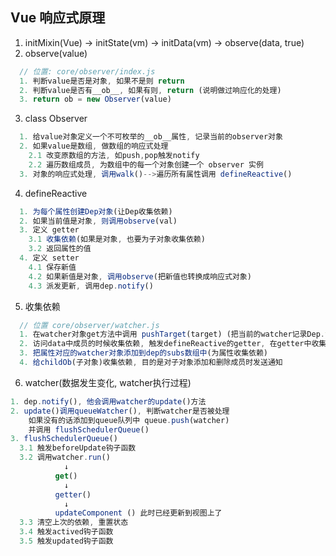 ## Vue 响应式原理

1. initMixin(Vue) -> initState(vm) -> initData(vm) -> observe(data, true)
2. observe(value) 
```js
  // 位置: core/observer/index.js
  1. 判断value是否是对象, 如果不是则 return
  2. 判断value是否有__ob__, 如果有则, return (说明做过响应化的处理)
  3. return ob = new Observer(value)
```
3. class Observer
```js  
  1. 给value对象定义一个不可枚举的__ob__属性, 记录当前的observer对象
  2. 如果value是数组, 做数组的响应式处理
    2.1 改变原数组的方法, 如push,pop触发notify
    2.2 遍历数组成员, 为数组中的每一个对象创建一个 observer 实例
  3. 对象的响应式处理, 调用walk()-->遍历所有属性调用 defineReactive()
```
4. defineReactive
```js
  1. 为每个属性创建Dep对象(让Dep收集依赖)
  2. 如果当前值是对象, 则调用observe(val)
  3. 定义 getter
    3.1 收集依赖(如果是对象, 也要为子对象收集依赖)
    3.2 返回属性的值
  4. 定义 setter
    4.1 保存新值
    4.2 如果新值是对象, 调用observe(把新值也转换成响应式对象)
    4.3 派发更新, 调用dep.notify()
```
5. 收集依赖
```js
  // 位置 core/observer/watcher.js
  1. 在watcher对象get方法中调用 pushTarget(target) (把当前的watcher记录Dep.target的属性中)
  2. 访问data中成员的时候收集依赖, 触发defineReactive的getter, 在getter中收集依赖
  3. 把属性对应的watcher对象添加到dep的subs数组中(为属性收集依赖)
  4. 给childOb(子对象)收集依赖, 目的是对子对象添加和删除成员时发送通知
```

6. watcher(数据发生变化, watcher执行过程)
```js
1. dep.notify(), 他会调用watcher的update()方法
2. update()调用queueWatcher(), 判断watcher是否被处理
    如果没有的话添加到queue队列中 queue.push(watcher)
    并调用 flushSchedulerQueue()
3. flushSchedulerQueue()
  3.1 触发beforeUpdate钩子函数
  3.2 调用watcher.run()
            ↓
          get()
            ↓
          getter()
            ↓
          updateComponent () 此时已经更新到视图上了
  3.3 清空上次的依赖, 重置状态
  3.4 触发actived钩子函数
  3.5 触发updated钩子函数
```